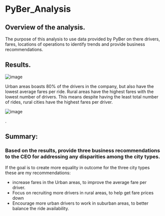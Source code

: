 # PyBer_Analysis

## Overview of the analysis.
The purpose of this analysis to use data provided by PyBer on there drivers, fares, locations of operations to identify trends and provide business recommendations.   

## Results. 
![image](https://user-images.githubusercontent.com/99847046/161479722-7d10d79d-1531-485c-ba4d-ab3e60a8967f.png)

Urban areas boasts 80% of the drivers in the company, but also have the lowest average fares per ride.
Rural areas have the highest fares with the lowest number of drivers.  This means despite having the least total number of rides,
rural cities have the highest fares per driver.

![image](https://user-images.githubusercontent.com/99847046/161487435-ccb8a442-f089-453c-81cd-24a9c0394182.png)

.
## Summary: 
### Based on the results, provide three business recommendations to the CEO for addressing any disparities among the city types.
If the goal is to create more equality in outcome for the three city types these are my recommendations:

- increase fares in the Urban areas, to improve the average fare per driver.
- Focus on recruiting more drivers in rural areas, to help get fare prices down
- Encourage more urban drivers to work in suburban areas, to better balance the ride availability.   
